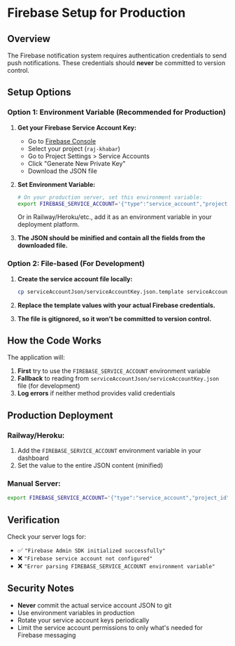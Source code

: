 # Firebase Setup for Production

## Overview
The Firebase notification system requires authentication credentials to send push notifications. These credentials should **never** be committed to version control.

## Setup Options

### Option 1: Environment Variable (Recommended for Production)

1. **Get your Firebase Service Account Key:**
   - Go to [Firebase Console](https://console.firebase.google.com/)
   - Select your project (`raj-khabar`)
   - Go to Project Settings > Service Accounts
   - Click "Generate New Private Key"
   - Download the JSON file

2. **Set Environment Variable:**
   ```bash
   # On your production server, set this environment variable:
   export FIREBASE_SERVICE_ACCOUNT='{"type":"service_account","project_id":"raj-khabar",...}'
   ```

   Or in Railway/Heroku/etc., add it as an environment variable in your deployment platform.

3. **The JSON should be minified and contain all the fields from the downloaded file.**

### Option 2: File-based (For Development)

1. **Create the service account file locally:**
   ```bash
   cp serviceAccountJson/serviceAccountKey.json.template serviceAccountJson/serviceAccountKey.json
   ```

2. **Replace the template values with your actual Firebase credentials.**

3. **The file is gitignored, so it won't be committed to version control.**

## How the Code Works

The application will:
1. **First** try to use the `FIREBASE_SERVICE_ACCOUNT` environment variable
2. **Fallback** to reading from `serviceAccountJson/serviceAccountKey.json` file (for development)
3. **Log errors** if neither method provides valid credentials

## Production Deployment

### Railway/Heroku:
1. Add the `FIREBASE_SERVICE_ACCOUNT` environment variable in your dashboard
2. Set the value to the entire JSON content (minified)

### Manual Server:
```bash
export FIREBASE_SERVICE_ACCOUNT='{"type":"service_account","project_id":"raj-khabar","private_key_id":"...","private_key":"-----BEGIN PRIVATE KEY-----\n...\n-----END PRIVATE KEY-----\n","client_email":"...","client_id":"...","auth_uri":"https://accounts.google.com/o/oauth2/auth","token_uri":"https://oauth2.googleapis.com/token","auth_provider_x509_cert_url":"https://www.googleapis.com/oauth2/v1/certs","client_x509_cert_url":"...","universe_domain":"googleapis.com"}'
```

## Verification

Check your server logs for:
- ✅ `"Firebase Admin SDK initialized successfully"`
- ❌ `"Firebase service account not configured"`
- ❌ `"Error parsing FIREBASE_SERVICE_ACCOUNT environment variable"`

## Security Notes

- **Never** commit the actual service account JSON to git
- Use environment variables in production
- Rotate your service account keys periodically
- Limit the service account permissions to only what's needed for Firebase messaging
